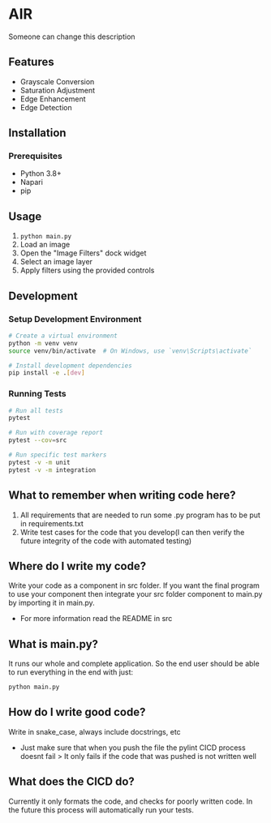# AIR
Someone can change this description

## Features

- Grayscale Conversion
- Saturation Adjustment
- Edge Enhancement
- Edge Detection

## Installation

### Prerequisites

- Python 3.8+
- Napari
- pip


## Usage

1. `python main.py`
2. Load an image
3. Open the "Image Filters" dock widget
4. Select an image layer
5. Apply filters using the provided controls

## Development

### Setup Development Environment

```bash
# Create a virtual environment
python -m venv venv
source venv/bin/activate  # On Windows, use `venv\Scripts\activate`

# Install development dependencies
pip install -e .[dev]
```

### Running Tests

```bash
# Run all tests
pytest

# Run with coverage report
pytest --cov=src

# Run specific test markers
pytest -v -m unit
pytest -v -m integration
```

## What to remember when writing code here?
1) All requirements that are needed to run some .py program has to be put in requirements.txt
2) Write test cases for the code that you develop(I can then verify the future integrity of the code with automated testing)
## Where do I write my code?
Write your code as a component in src folder. If you want the final program to use your component then integrate your src folder component to main.py by importing it in main.py.
- For more information read the README in src
## What is main.py?
It runs our whole and complete application. So the end user should be able to run everything in the end with just:
```sh
python main.py
```
## How do I write good code?
Write in snake_case, always include docstrings, etc 
- Just make sure that when you push the file the pylint CICD process doesnt fail > It only fails if the code that was pushed is not written well
## What does the CICD do?
Currently it only formats the code, and checks for poorly written code. In the future this process will automatically run your tests.

